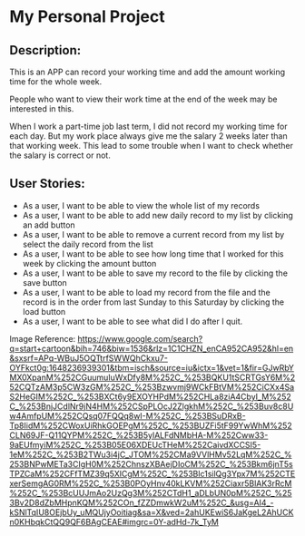 # My Personal Project

## Description:

This is an APP can record your working time and add the amount working time for the whole week.

People who want to view their work time at the end of the week may be interested in this. 

When I work a part-time job last term, I did not record my working time for each day. But my work place always give me the salary 2 weeks later than that working week. This lead to some trouble when I want to check whether the salary is correct or not.

## User Stories:
- As a user, I want to be able to view the whole list of my records
- As a user, I want to be able to add new daily record to my list by clicking an add button
- As a user, I want to be able to remove a current record from my list by select the daily record from the list
- As a user, I want to be able to see how long time that I worked for this week by clicking the amount button
- As a user, I want to be able to save my record to the file by clicking the save button
- As a user, I want to be able to load my record from the file and the record is in the order from last Sunday to this Saturday by clicking the load button
- As a user, I want to be able to see what did I do after I quit. 

Image Reference:
https://www.google.com/search?q=start+cartoon&bih=746&biw=1536&rlz=1C1CHZN_enCA952CA952&hl=en&sxsrf=APq-WBuJ5OQTtrfSWWQhCkxu7-OYFkct0g:1648236939301&tbm=isch&source=iu&ictx=1&vet=1&fir=GJwRbYMX0XpanM%252CGuumuIuWxDfy8M%252C_%253BQKU1tSCRTGsY6M%252CQTzAM3p5CW3zGM%252C_%253Bzwvmj9WCkFBtVM%252CiCXx4SaS2HeGIM%252C_%253BXCt6y9EXOYHPdM%252CHLa8ziA4CbyI_M%252C_%253BnjJCdlNr9jN4HM%252CSpPLOcJ2ZlgkhM%252C_%253Buv8c8Uw4AmfpUM%252CQsq07FQQq8wI-M%252C_%253BSuDRxB-Tp8IidM%252CWoxUiRhkGOEPgM%252C_%253BUZFi5tF99YwWhM%252CLN69JF-Q11QYPM%252C_%253B5ylALFdNMbHA-M%252Cww33-9aEUfmyiM%252C_%253B05E06XDEUcTHeM%252CaivdXCCSI5-1eM%252C_%253B2TWu3i4jC_JTOM%252CMa9VVlHMv52LqM%252C_%253BNPwMETa3CIgH0M%252ChnszXBAejDIoCM%252C_%253Bkm6jnT5sTPZCaM%252CFfTMZ39q5XlCgM%252C_%253Blc1silQg3Ypx7M%252CTExerSemgAG0RM%252C_%253B0POyHnv40kLKVM%252Ciaxr5BlAK3rRcM%252C_%253BcUUJmAo2UzQg3M%252CTdH1_aDLbUN0pM%252C_%253Bv2D8dZbMHpnKQM%252COn_fZZDmwkW2uM%252C_&usg=AI4_-kSNlTqIU8OEjbUy_uMQUjyOoitiag&sa=X&ved=2ahUKEwiS6JaKgeL2AhUCKn0KHbqkCtQQ9QF6BAgCEAE#imgrc=0Y-adHd-7k_TyM